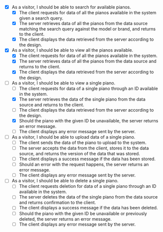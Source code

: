 - [X] As a visitor, I should be able to search for available pianos.
  - [X] The client requests for data of all the pianos available in the system given a search query.
  - [X] The server retrieves data of all the pianos from the data source matching the search query against the model or brand, and returns to the client.
  - [X] The client displays the data retrieved from the server according to the design.
- [X] As a visitor, I should be able to view all the pianos available.
  - [X] The client requests for data of all the pianos available in the system.
  - [X] The server retrieves data of all the pianos from the data source and returns to the client.
  - [X] The client displays the data retrieved from the server according to the design.
- [ ] As a visitor, I should be able to view a single piano.
  - [ ] The client requests for data of a single piano through an ID available in the system.
  - [X] The server retrieves the data of the single piano from the data source and returns to the client.
  - [ ] The client displays the data retrieved from the server according to the design.
  - [X] Should the piano with the given ID be unavailable, the server returns an error message.
  - [ ] The client displays any error message sent by the server.
- [ ] As a visitor, I should be able to upload data of a single piano.
  - [ ] The client sends the data of the piano to upload to the system.
  - [ ] The server accepts the data from the client, stores it to the data source, and returns the version of the data that was stored.
  - [ ] The client displays a success message if the data has been stored.
  - [ ] Should an error with the request happens, the server returns an error message.
  - [ ] The client displays any error message sent by the server.
- [ ] As a visitor, I should be able to delete a single piano.
  - [ ] The client requests deletion for data of a single piano through an ID available in the system.
  - [ ] The server deletes the data of the single piano from the data source and returns confirmation to the client.
  - [ ] The client displays a success message if the data has been deleted.
  - [ ] Should the piano with the given ID be unavailable or previously deleted, the server returns an error message.
  - [ ] The client displays any error message sent by the server.
